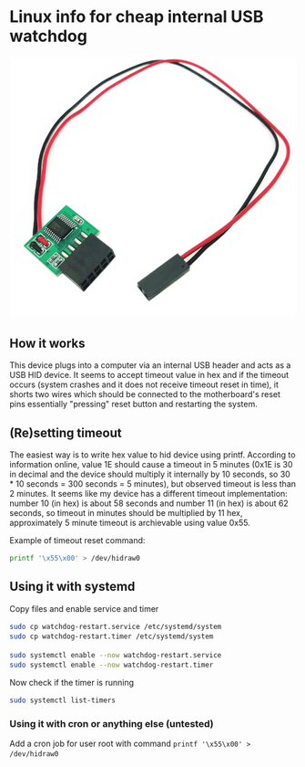 # Linux info for cheap internal USB watchdog

![Device picture](internal-usb-watchdog.png)

## How it works

This device plugs into a computer via an internal USB header and acts as a USB HID device. It seems to accept timeout value in hex and if the timeout occurs (system crashes and it does not receive timeout reset in time), it shorts two wires which should be connected to the motherboard's reset pins essentially "pressing" reset button and restarting the system.

## (Re)setting timeout

The easiest way is to write hex value to hid device using printf. According to information online, value 1E should cause a timeout in 5 minutes (0x1E is 30 in decimal and the device should multiply it internally by 10 seconds, so 30 * 10 seconds = 300 seconds = 5 minutes), but observed timeout is less than 2 minutes. It seems like my device has a different timeout implementation: number 10 (in hex) is about 58 seconds and number 11 (in hex) is about 62 seconds, so timeout in minutes should be multiplied by 11 hex, approximately 5 minute timeout is archievable using value 0x55.

Example of timeout reset command:

```bash
printf '\x55\x00' > /dev/hidraw0
```

## Using it with systemd

Copy files and enable service and timer

```bash
sudo cp watchdog-restart.service /etc/systemd/system
sudo cp watchdog-restart.timer /etc/systemd/system

sudo systemctl enable --now watchdog-restart.service
sudo systemctl enable --now watchdog-restart.timer
```

Now check if the timer is running

```bash
sudo systemctl list-timers
```

### Using it with cron or anything else (untested)

Add a cron job for user root with command `printf '\x55\x00' > /dev/hidraw0`
